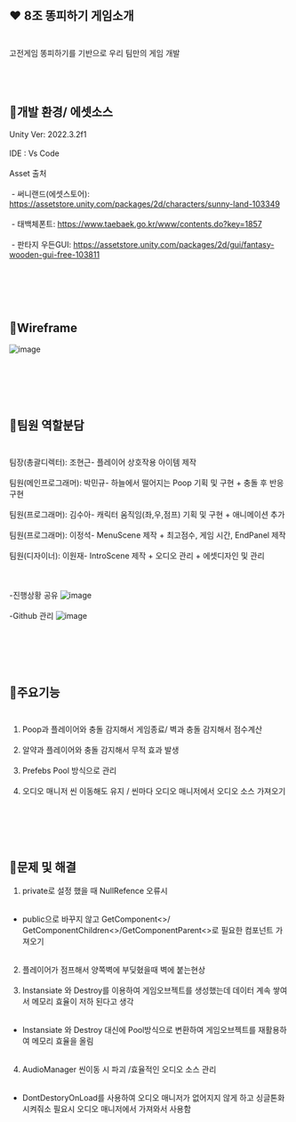 ## :heart: 8조 똥피하기 게임소개<br/><br/>
고전게임 똥피하기를 기반으로 우리 팀만의 게임 개발
<br/><br/>
<br/><br/>




## :orange_heart:개발 환경/ 에셋소스
Unity Ver: 2022.3.2f1<br/><br/>
IDE : Vs Code <br/><br/>
Asset 출처 <br/><br/>
&nbsp;- 써니랜드(에셋스토어): https://assetstore.unity.com/packages/2d/characters/sunny-land-103349 <br/><br/>
&nbsp;- 태백체폰트: https://www.taebaek.go.kr/www/contents.do?key=1857 <br/><br/>
&nbsp;- 판타지 우든GUI: https://assetstore.unity.com/packages/2d/gui/fantasy-wooden-gui-free-103811 

<br/><br/><br/><br/>

## :yellow_heart:Wireframe
![image](https://github.com/Leejungsuk96/8GroupTeamproject/assets/114940193/e4043729-bd00-42f1-99bf-bff9367f7f15)

<br/><br/><br/><br/>

## :green_heart:팀원 역할분담<br/><br/>
팀장(총괄디렉터): 조현근- 플레이어 상호작용 아이템 제작<br/><br/>
팀원(메인프로그래머): 박민규- 하늘에서 떨어지는 Poop 기획 및 구현 + 충돌 후 반응 구현<br/><br/>
팀원(프로그래머): 김수아- 캐릭터 움직임(좌,우,점프) 기획 및 구현 + 애니메이션 추가<br/><br/>
팀원(프로그래머): 이정석- MenuScene 제작 + 최고점수, 게임 시간, EndPanel 제작<br/><br/>
팀원(디자이너): 이원재- IntroScene 제작 + 오디오 관리 + 에셋디자인 및 관리
<br/><br/><br/><br/>
-진행상황 공유
![image](https://github.com/Leejungsuk96/8GroupTeamproject/assets/114940193/2e77465f-2609-413e-9938-56ae29be4567)
<br/><br/>
-Github 관리
![image](https://github.com/Leejungsuk96/8GroupTeamproject/assets/114940193/98ca946c-958a-4c8a-a62e-0814524b8b00)

<br/><br/><br/><br/>

## :blue_heart:주요기능<br/><br/>
1. Poop과 플레이어와 충돌 감지해서 게임종료/ 벽과 충돌 감지해서 점수계산<br/><br/>
2. 알약과 플레이어와 충돌 감지해서 무적 효과 발생<br/><br/>
3. Prefebs Pool 방식으로 관리<br/><br/>
4. 오디오 매니저 씬 이동해도 유지 / 씬마다 오디오 매니저에서 오디오 소스 가져오기

<br/><br/><br/><br/>

## :purple_heart:문제 및 해결
1. private로 설정 했을 때 NullRefence 오류시<br/><br/>
- public으로 바꾸지 않고 GetComponent<>/ GetComponentChildren<>/GetComponentParent<>로 필요한 컴포넌트 가져오기<br/><br/>
2. 플레이어가 점프해서 양쪽벽에 부딪혔을때 벽에 붙는현상<br/><br/>
3. Instansiate 와 Destroy를 이용하여 게임오브젝트를 생성했는데 데이터 계속 쌓여서 메모리 효율이 저하 된다고 생각<br/><br/>
- Instansiate 와 Destroy 대신에 Pool방식으로 변환하여 게임오브젝트를 재활용하여 메모리 효율을 올림<br/><br/>
4. AudioManager 씬이동 시 파괴 /효율적인 오디오 소스 관리<br/><br/>
- DontDestoryOnLoad를 사용하여 오디오 매니저가 없어지지 않게 하고 싱글톤화 시켜줘소 필요시 오디오 매니저에서 가져와서 사용함<br/><br/>
